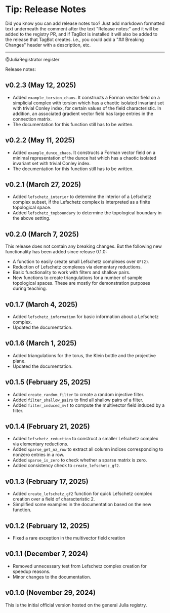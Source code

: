 
# Tip: Release Notes

Did you know you can add release notes too? Just add markdown formatted text
underneath the comment after the text "Release notes:" and it will be added to
the registry PR, and if TagBot is installed it will also be added to the release
that TagBot creates. i.e., you could add a "## Breaking Changes" header with a
description, etc.

*******************************************************************************

@JuliaRegistrator register

Release notes:

## v0.2.3 (May 12, 2025)

- Added `example_torsion_chaos`. It constructs a Forman vector field
  on a simplicial complex with torsion which has a chaotic isolated
  invariant set with trivial Conley index, for certain values of the
  field characteristic. In addition, an associated gradient vector
  field has large entries in the connection matrix.
- The documentation for this function still has to be written.

## v0.2.2 (May 11, 2025)

- Added `example_dunce_chaos`. It constructs a Forman vector field
  on a minimal representation of the dunce hat which has a chaotic
  isolated invariant set with trivial Conley index.
- The documentation for this function still has to be written.

## v0.2.1 (March 27, 2025)

- Added `lefschetz_interior` to determine the interior of a Lefschetz
  complex subset, if the Lefschetz complex is interpreted as a finite
  topological space.
- Added `lefschetz_topboundary` to determine the topological boundary
  in the above setting.

## v0.2.0 (March 7, 2025)

This release does not contain any breaking changes. But the 
following new functionality has been added since release 0.1.0:

- A function to easily create small Lefschetz complexes over `GF(2)`.
- Reduction of Lefschetz complexes via elementary reductions.
- Basic functionality to work with filters and shallow pairs.
- New functions to create triangulations for a number of
  sample topological spaces. These are mostly for demonstration
  purposes during teaching.

## v0.1.7 (March 4, 2025)

- Added `lefschetz_information` for basic information about a
  Lefschetz complex.
- Updated the documentation.

## v0.1.6 (March 1, 2025)

- Added triangulations for the torus, the Klein bottle and the
  projective plane.
- Updated the documentation.

## v0.1.5 (February 25, 2025)

- Added `create_random_filter` to create a random injective filter.
- Added `filter_shallow_pairs` to find all shallow pairs of a filter.
- Added `filter_induced_mvf` to compute the multivector field induced
  by a filter.

## v0.1.4 (February 21, 2025)

- Added `lefschetz_reduction` to construct a smaller Lefschetz complex
  via elementary reductions.
- Added `sparse_get_nz_row` to extract all column indices corresponding
  to nonzero entries in a row.
- Added `sparse_is_zero` to check whether a sparse matrix is zero.
- Added consistency check to `create_lefschetz_gf2`.

## v0.1.3 (February 17, 2025)

- Added `create_lefschetz_gf2` function for quick Lefschetz complex creation
  over a field of characteristic 2.
- Simplified some examples in the documentation based on the new function.

## v0.1.2 (February 12, 2025)

- Fixed a rare exception in the multivector field creation

## v0.1.1 (December 7, 2024)

- Removed unnecessary test from Lefschetz complex creation for speedup reasons.
- Minor changes to the documentation.

## v0.1.0 (November 29, 2024)

This is the initial official version hosted on the general Julia registry.

